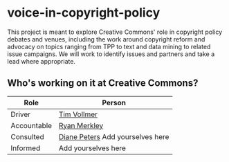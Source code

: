 # voice-in-copyright-policy

This project is meant to explore Creative Commons' role in copyright policy debates and venues, including the work around copyright reform and advocacy on topics ranging from TPP to text and data mining to related issue campaigns. We will work to identify issues and partners and take a lead where appropriate. 

## Who's working on it at Creative Commons?

| Role  | Person |
| ------------- | ------------- |
| Driver  | [Tim Vollmer](https://github.com/tvol)  |
| Accountable  | [Ryan Merkley](https://github.com/ryanmerkley)  |
| Consulted | [Diane Peters](https://github.com/peterspdx) Add yourselves here |
| Informed | Add yourselves here |
